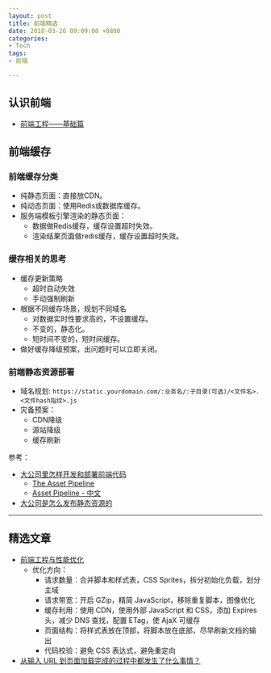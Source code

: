 ```yaml
---
layout: post
title: 前端精选
date: 2018-03-26 09:09:00 +0800
categories:
- Tech
tags:
- 前端

---
```


## 认识前端

- [前端工程——基础篇](https://github.com/fouber/blog/issues/10)

## 前端缓存

### 前端缓存分类

- 纯静态页面：直接放CDN。
- 纯动态页面：使用Redis或数据库缓存。
- 服务端模板引擎渲染的静态页面：
	- 数据做Redis缓存，缓存设置超时失效。
	- 渲染结果页面做redis缓存，缓存设置超时失效。

### 缓存相关的思考

- 缓存更新策略
	- 超时自动失效
	- 手动强制刷新
- 根据不同缓存场景，规划不同域名
	- 对数据实时性要求高的，不设置缓存。
	- 不变的，静态化。
	- 短时间不变的，短时间缓存。
- 做好缓存降级预案，出问题时可以立即关闭。

### 前端静态资源部署

- 域名规划: `https://static.yourdomain.com/:业务名/:子目录(可选)/<文件名>.<文件hash指纹>.js`
- 灾备预案：
	- CDN降级
	- 源站降级
	- 缓存刷新

参考：

- [大公司里怎样开发和部署前端代码](https://github.com/fouber/blog/issues/6)
	- [The Asset Pipeline](http://guides.rubyonrails.org/asset_pipeline.html)
	- [Asset Pipeline - 中文](https://ruby-china.github.io/rails-guides/v4.1/asset_pipeline.html)
- [大公司是怎么发布静态资源的](https://segmentfault.com/a/1190000007122250) 


----

## 精选文章

- [前端工程与性能优化](http://fex.baidu.com/blog/2014/03/fis-optimize/)
	- 优化方向：
		- 请求数量：合并脚本和样式表，CSS Sprites，拆分初始化负载，划分主域
		- 请求带宽：开启 GZip，精简 JavaScript，移除重复脚本，图像优化
		- 缓存利用：使用 CDN，使用外部 JavaScript 和 CSS，添加 Expires 头，减少 DNS 查找，配置 ETag，使 AjaX 可缓存
		- 页面结构：将样式表放在顶部，将脚本放在底部，尽早刷新文档的输出
		- 代码校验：避免 CSS 表达式，避免重定向
- [从输入 URL 到页面加载完成的过程中都发生了什么事情？](http://fex.baidu.com/blog/2014/05/what-happen/)
